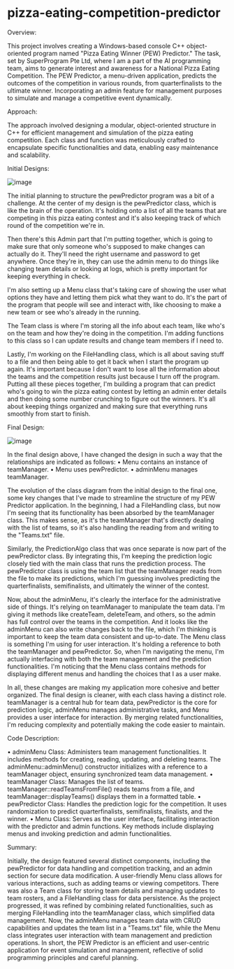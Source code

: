 # pizza-eating-competition-predictor

Overview:

This project involves creating a Windows-based console C++ object-oriented program named "Pizza Eating Winner (PEW) Predictor." The task, set by SuperProgram Pte Ltd, where I am a part of the AI programming team, aims to generate interest and awareness for a National Pizza Eating Competition. The PEW Predictor, a menu-driven application, predicts the outcomes of the competition in various rounds, from quarterfinalists to the ultimate winner. Incorporating an admin feature for management purposes to simulate and manage a competitive event dynamically.

Approach: 

The approach involved designing a modular, object-oriented structure in C++ for efficient management and simulation of the pizza eating competition. Each class and function was meticulously crafted to encapsulate specific functionalities and data, enabling easy maintenance and scalability.



Initial Designs:

![image](https://github.com/yashwantvadapalli/pizza-eating-competition-predictor/assets/65916909/722f0c95-b956-489e-88c6-8b0c2ac53234)
 
The initial planning to structure the pewPredictor program was a bit of a challenge. At the center of my design is the pewPredictor class, which is like the brain of the operation. It's holding onto a list of all the teams that are competing in this pizza eating contest and it's also keeping track of which round of the competition we're in.

Then there's this Admin part that I'm putting together, which is going to make sure that only someone who's supposed to make changes can actually do it. They'll need the right username and password to get anywhere. Once they're in, they can use the admin menu to do things like changing team details or looking at logs, which is pretty important for keeping everything in check.

I'm also setting up a Menu class that's taking care of showing the user what options they have and letting them pick what they want to do. It's the part of the program that people will see and interact with, like choosing to make a new team or see who's already in the running.

The Team class is where I'm storing all the info about each team, like who's on the team and how they're doing in the competition. I'm adding functions to this class so I can update results and change team members if I need to.

Lastly, I'm working on the FileHandling class, which is all about saving stuff to a file and then being able to get it back when I start the program up again. It's important because I don't want to lose all the information about the teams and the competition results just because I turn off the program. Putting all these pieces together, I'm building a program that can predict who's going to win the pizza eating contest by letting an admin enter details and then doing some number crunching to figure out the winners. It's all about keeping things organized and making sure that everything runs smoothly from start to finish. 



Final Design:



![image](https://github.com/yashwantvadapalli/pizza-eating-competition-predictor/assets/65916909/e596dd95-be8c-4bd8-a623-fbb7f6363003)

In the final design above, I have changed the design in such a way that the relationships are indicated as follows:
•	Menu contains an instance of teamManager.
•	Menu uses pewPredictor.
•	adminMenu manages teamManager.

The evolution of the class diagram from the initial design to the final one, some key changes that I've made to streamline the structure of my PEW Predictor application. In the beginning, I had a FileHandling class, but now I'm seeing that its functionality has been absorbed by the teamManager class. This makes sense, as it's the teamManager that's directly dealing with the list of teams, so it's also handling the reading from and writing to the "Teams.txt" file.

Similarly, the PredictionAlgo class that was once separate is now part of the pewPredictor class. By integrating this, I'm keeping the prediction logic closely tied with the main class that runs the prediction process. The pewPredictor class is using the team list that the teamManager reads from the file to make its predictions, which I'm guessing involves predicting the quarterfinalists, semifinalists, and ultimately the winner of the contest.

Now, about the adminMenu, it's clearly the interface for the administrative side of things. It's relying on teamManager to manipulate the team data. I'm giving it methods like createTeam, deleteTeam, and others, so the admin has full control over the teams in the competition. And it looks like the adminMenu can also write changes back to the file, which I'm thinking is important to keep the team data consistent and up-to-date.
The Menu class is something I'm using for user interaction. It's holding a reference to both the teamManager and pewPredictor. So, when I'm navigating the menu, I'm actually interfacing with both the team management and the prediction functionalities. I'm noticing that the Menu class contains methods for displaying different menus and handling the choices that I as a user make.

In all, these changes are making my application more cohesive and better organized. The final design is cleaner, with each class having a distinct role. teamManager is a central hub for team data, pewPredictor is the core for prediction logic, adminMenu manages administrative tasks, and Menu provides a user interface for interaction. By merging related functionalities, I'm reducing complexity and potentially making the code easier to maintain.


Code Description:

•	adminMenu Class: Administers team management functionalities. It includes methods for creating, reading, updating, and deleting teams. The adminMenu::adminMenu() constructor initializes with a reference to a teamManager object, ensuring synchronized team data management.
•	teamManager Class: Manages the list of teams. teamManager::readTeamsFromFile() reads teams from a file, and teamManager::displayTeams() displays them in a formatted table.
•	pewPredictor Class: Handles the prediction logic for the competition. It uses randomization to predict quarterfinalists, semifinalists, finalists, and the winner.
•	Menu Class: Serves as the user interface, facilitating interaction with the predictor and admin functions. Key methods include displaying menus and invoking prediction and admin functionalities.


Summary:

Initially, the design featured several distinct components, including the pewPredictor for data handling and competition tracking, and an admin section for secure data modification. A user-friendly Menu class allows for various interactions, such as adding teams or viewing competitors. There was also a Team class for storing team details and managing updates to team rosters, and a FileHandling class for data persistence.
As the project progressed, it was refined by combining related functionalities, such as merging FileHandling into the teamManager class, which simplified data management.
Now, the adminMenu manages team data with CRUD capabilities and updates the team list in a "Teams.txt" file, while the Menu class integrates user interaction with team management and prediction operations.
In short, the PEW Predictor is an efficient and user-centric application for event simulation and management, reflective of solid programming principles and careful planning.


